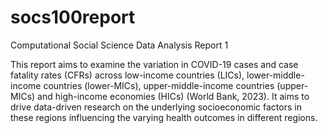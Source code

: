 # socs100report

Computational Social Science Data Analysis Report 1

This report aims to examine the variation in COVID-19 cases and case fatality rates (CFRs) across low-income countries (LICs), lower-middle-income countries (lower-MICs), upper-middle-income countries (upper-MICs) and high-income economies (HICs) (World Bank, 2023). It aims to drive data-driven research on the underlying socioeconomic factors in these regions influencing the varying health outcomes in different regions.
